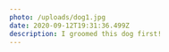 ```yaml
---
photo: /uploads/dog1.jpg
date: 2020-09-12T19:31:36.499Z
description: I groomed this dog first!
---
```

